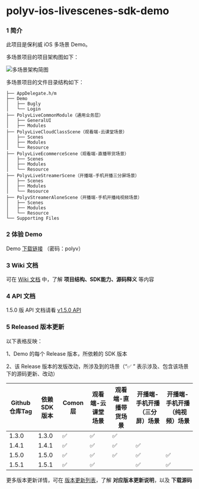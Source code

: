 # polyv-ios-livescenes-sdk-demo
### 1 简介
此项目是保利威 iOS 多场景 Demo。

多场景项目的项目架构图如下：

![多场景架构简图](https://repo.polyv.net/android/resource/hierarchy.png)

多场景项目的文件目录结构如下：

```
├── AppDelegate.h/m
├── Demo
│   ├── Bugly
│   └── Login
├── PolyvLiveCommonModule（通用业务层）
│   ├── GeneralUI
│   ├── Modules
├── PolyvLiveCloudClassScene（观看端-云课堂场景）
│   ├── Scenes
│   ├── Modules
│   └── Resource
├── PolyvLiveEcommerceScene（观看端-直播带货场景）
│   ├── Scenes
│   ├── Modules
│   └── Resource
├── PolyvLiveStreamerScene（开播端-手机开播三分屏场景）
│   ├── Scenes
│   ├── Modules
│   └── Resource
├── PolyvStreamerAloneScene（开播端-手机开播纯视频场景）
│   ├── Scenes
│   ├── Modules
│   └── Resource
└── Supporting Files
```





### 2 体验 Demo

Demo [下载链接](https://www.pgyer.com/IzFQ ) （密码：polyv）






### 3 Wiki 文档
可在 [Wiki 文档](https://github.com/polyv/polyv-ios-livescenes-sdk-demo/wiki) 中，了解 **项目结构、SDK能力、源码释义** 等内容






### 4 API 文档

1.5.0 版 API 文档请看 [v1.5.0 API](http://repo.polyv.net/ios/documents/PLVLiveScenesSDK/1.5.0-20210623/index.html)






### 5 Released 版本更新
以下表格反映：

1、Demo 的每个 Release 版本，所依赖的 SDK 版本

2、该 Release 版本的发版改动，所涉及到的场景（“✅ ” 表示涉及、包含该场景下的源码更新、改动）

| Github仓库Tag | 依赖SDK版本 | Comon层 | 观看端-云课堂场景 | 观看端-直播带货场景 | 开播端-手机开播（三分屏）场景 |开播端-手机开播（纯视频）场景 |
| ------------- | ----------- | ------- | ---------- | ------------ | ---------------------- |---------------------- |
| 1.3.0         | 1.3.0       | ✅       | ✅          | ✅            |                        |                      |
| 1.4.1         | 1.4.1       | ✅       | ✅          | ✅            | ✅                      |                      |
| 1.5.0         | 1.5.0       | ✅       | ✅          | ✅            | ✅                      |✅                      |
| 1.5.1         | 1.5.1       | ✅       | ✅          |            | ✅                      |✅                      |

更多版本更新详情，可在 [版本更新列表](https://github.com/polyv/polyv-ios-livescenes-sdk-demo/releases)，了解 **对应版本更新说明**，以及 **下载源码**





